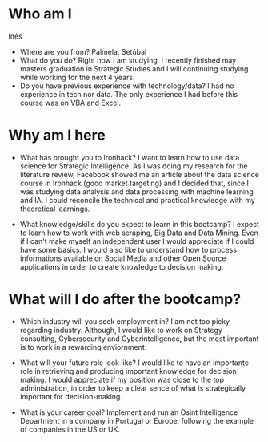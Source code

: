 # Who am I
Inês 

* Where are you from?
Palmela, Setúbal
* What do you do?
Right now I am studying. I recently finished may masters graduation in Strategic Studies and I will continuing studying while working for the next 4 years. 
* Do you have previous experience with technology/data?
I had no experience in tech nor data. The only experience I had before this course was on VBA and Excel.

# Why am I here

* What has brought you to Ironhack?
I want to learn how to use data science for Strategic Intelligence. As I was doing my research for the literature review, Facebook showed me an article about the data science course in Ironhack (good market targeting) and I decided that, since I was studying data analysis and data processing with machine learning and IA, I could reconcile the technical and practical knowledge with my theoretical learnings.

* What knowledge/skills do you expect to learn in this bootcamp?
I expect to learn how to work with web scraping, Big Data and Data Mining. Even if I can't make myself an independent user I would appreciate if I could have some basics. I would also like to understand how to process informations available on Social Media and other Open Source applications in order to create knowledge to decision making. 

# What will I do after the bootcamp?

* Which industry will you seek employment in?
I am not too picky regarding industry. Although, I would like to work on Strategy consulting, Cybersecurity and Cyberintelligence, but the most important is to work in a rewarding enviornment. 

* What will your future role look like?
I would like to have an importante role in retrieving and producing important knowledge for decision making. I would appreciate if my position was close to the top administration, in order to keep a clear sence of what is strategically important for decision-making. 

* What is your career goal?
Implement and run an Osint Intelligence Department in a company in Portugal or Europe, following the example of companies in the US or UK.
